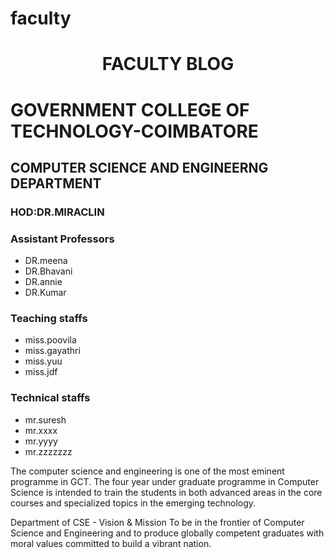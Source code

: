 # faculty
<html>


<body>
<h1 style="text-align:center">FACULTY BLOG</h1>
<h1>GOVERNMENT COLLEGE OF TECHNOLOGY-COIMBATORE</h1>
<h2>COMPUTER SCIENCE AND ENGINEERNG DEPARTMENT</h1>
<h3> HOD:DR.MIRACLIN</h3>

<h3>Assistant Professors</h3>
<ul>
  <li>DR.meena</li>
   <li>DR.Bhavani</li>
   <li>DR.annie</li>
  <li>DR.Kumar</li>
</ul>

<h3>Teaching staffs</h3>
<ul>
  <li>miss.poovila</li>
   <li>miss.gayathri</li>
   <li>miss.yuu</li>
   <li>miss.jdf</li>
</ul>

<h3>Technical staffs</h3>
<ul>
  <li>mr.suresh</li>
   <li>mr.xxxx</li>
   <li>mr.yyyy</li>
   <li>mr.zzzzzzz</li>
</ul>

<p> The computer science and engineering is one of the most eminent programme in GCT. The four year under graduate programme in Computer Science is intended to train the students in both advanced areas in the core courses and specialized topics in the emerging technology.</p>
<p>
Department of CSE - Vision & Mission To be in the frontier of Computer Science and Engineering and to produce globally competent graduates with moral values committed to build a vibrant nation.
  </p>
